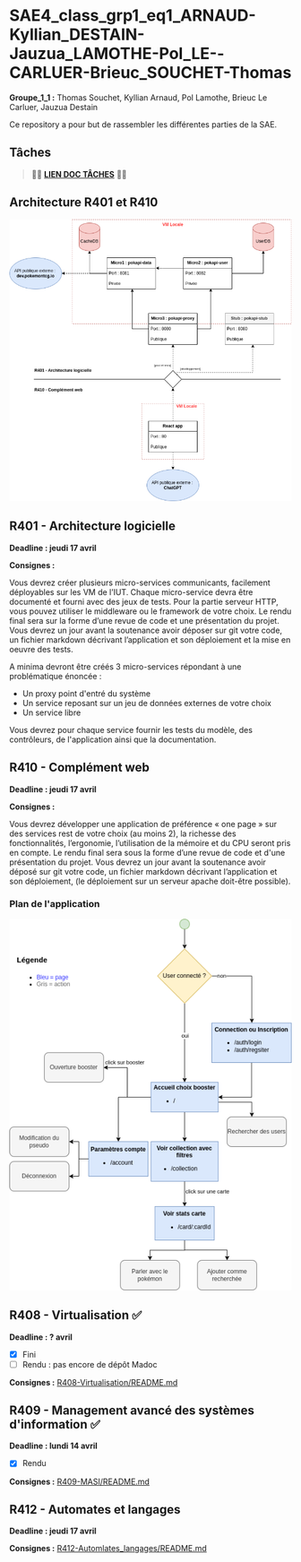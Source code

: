 # SAE4_class_grp1_eq1_ARNAUD-Kyllian_DESTAIN-Jauzua_LAMOTHE-Pol_LE--CARLUER-Brieuc_SOUCHET-Thomas

**Groupe_1_1 :** Thomas Souchet, Kyllian Arnaud, Pol Lamothe, Brieuc Le Carluer, Jauzua Destain

Ce repository a pour but de rassembler les différentes parties de la SAE. 

## Tâches

> 🔴🔴 **[LIEN DOC TÂCHES](https://docs.google.com/spreadsheets/d/1PnX3XhzJwFJfp3eKzQABM8Y3AKPx-GBUvYbIr00w5z4/edit?usp=sharing)** 🔴🔴


## Architecture R401 et R410

![schema](./commun/Architecture-globale.drawio.png)

## R401 - Architecture logicielle

**Deadline : jeudi 17 avril**

**Consignes :**

Vous devrez créer plusieurs micro-services communicants, facilement déployables sur les VM de l’IUT. Chaque micro-service devra être documenté et fourni avec des jeux de tests. Pour la partie serveur HTTP, vous pouvez utiliser le middleware ou le framework de votre choix. Le rendu final sera sur la forme d’une revue de code et une présentation du projet. Vous devrez un jour avant la soutenance avoir déposer sur git votre code, un fichier markdown décrivant l’application et son déploiement et la mise en oeuvre des tests.

A minima devront être créés 3 micro-services répondant à une problématique énoncée :

 * Un proxy point d'entré du système
 * Un service reposant sur un jeu de données externes de votre choix
 * Un service libre

Vous devrez pour chaque service fournir les tests du modèle, des contrôleurs, de l'application ainsi que la documentation.

## R410 - Complément web

**Deadline : jeudi 17 avril**

**Consignes :**

Vous devrez développer une application de préférence « one page » sur des services rest de votre choix (au moins 2), la richesse des fonctionnalités, l’ergonomie, l’utilisation de la mémoire et du CPU seront pris en compte. Le rendu final sera sous la forme d’une revue de code et d'une présentation du projet. Vous devrez un jour avant la soutenance avoir déposé sur git votre code, un fichier markdown décrivant l’application et son déploiement, (le déploiement sur un serveur apache doit-être possible).

### Plan de l'application

![plan](./commun/Plan-app.drawio.png)

## R408 - Virtualisation ✅

**Deadline : ? avril**

- [x] Fini
- [ ] Rendu : pas encore de dépôt Madoc 

**Consignes :** [R408-Virtualisation/README.md](https://gitlab.univ-nantes.fr/pub/but/but2/sae4/sae4_class_grp1_eq1_arnaud-kyllian_destain-jauzua_lamothe-pol_le-carluer-brieuc_souchet-thomas/-/tree/main/R408-Virtualisation?ref_type=heads)

## R409 - Management avancé des systèmes d'information ✅

**Deadline : lundi 14 avril**

- [x] Rendu

**Consignes :** [R409-MASI/README.md](https://gitlab.univ-nantes.fr/pub/but/but2/sae4/sae4_class_grp1_eq1_arnaud-kyllian_destain-jauzua_lamothe-pol_le-carluer-brieuc_souchet-thomas/-/blob/main/R409-MASI/README.md?ref_type=heads)

## R412 - Automates et langages

**Deadline : jeudi 17 avril**

**Consignes :** [R412-Automlates_langages/README.md](https://gitlab.univ-nantes.fr/pub/but/but2/sae4/sae4_class_grp1_eq1_arnaud-kyllian_destain-jauzua_lamothe-pol_le-carluer-brieuc_souchet-thomas/-/tree/main/R412-Automates_langages?ref_type=heads)